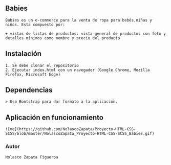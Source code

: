 ## Babies
    Babies es un e-commerce para la venta de ropa para bebés,niñas y niños. Esta compuesto por:

    + vistas de listas de productos: vista general de productos con foto y detalles mínimos como nombre y precio del producto

## Instalación

    1. Se debe clonar el repositorio
    2. Ejecutar index.html con un navegador (Google Chrome, Mozilla Firefox, Microsoft Edge)

## Dependencias

    > Uso Bootstrap para dar formato a la aplicación.

## Aplicación en funcionamiento
    ![me](https://github.com/NolascoZapata/Proyecto-HTML-CSS-SCSS/blob/master/NolascoZapata_Proyecto-HTML-CSS-SCSS_Babies.gif)

### Autor

    Nolasco Zapata Figueroa